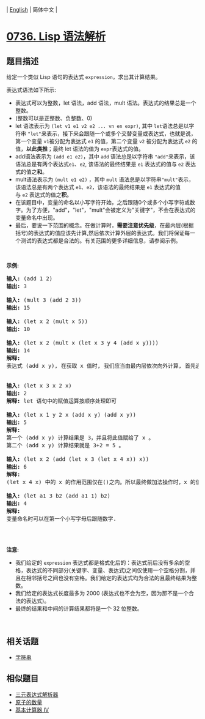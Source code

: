 
| [English](README_EN.md) | 简体中文 |
# [0736. Lisp 语法解析](https://leetcode-cn.com/problems/parse-lisp-expression/)
## 题目描述
<p>给定一个类似 Lisp 语句的表达式 <code>expression</code>，求出其计算结果。</p>

<p>表达式语法如下所示:</p>

<ul>
	<li>表达式可以为整数，let 语法，add 语法，mult 语法。表达式的结果总是一个整数。</li>
	<li>(整数可以是正整数、负整数、0)</li>
	<li>let 语法表示为&nbsp;<code>(let v1 e1 v2 e2 ... vn en expr)</code>,&nbsp;其中&nbsp;<code>let</code>语法总是以字符串&nbsp;<code>&quot;let&quot;</code>来表示，接下来会跟随一个或多个交替变量或表达式，也就是说，第一个变量&nbsp;<code>v1</code>被分配为表达式&nbsp;<code>e1</code>&nbsp;的值，第二个变量&nbsp;<code>v2</code>&nbsp;被分配为表达式&nbsp;<code>e2</code>&nbsp;的值，<strong>以此类推</strong>；最终 let 语法的值为&nbsp;<code>expr</code>表达式的值。</li>
	<li>add语法表示为&nbsp;<code>(add e1 e2)</code>，其中&nbsp;<code>add</code>&nbsp;语法总是以字符串&nbsp;<code>&quot;add&quot;</code>来表示，该语法总是有两个表达式<code>e1</code><font color="#333333" face="Helvetica Neue, Helvetica, Arial, sans-serif"><span style="background-color:#ffffff; font-size:14px">、</span></font><code>e2</code>, 该语法的最终结果是&nbsp;<code>e1</code> 表达式的值与&nbsp;<code>e2</code>&nbsp;表达式的值之<strong>和</strong>。</li>
	<li>mult语法表示为&nbsp;<code>(mult e1 e2)</code>&nbsp;，其中&nbsp;<code>mult</code>&nbsp;语法总是以字符串<code>&quot;mult&quot;</code>表示， 该语法总是有两个表达式 <code>e1</code>、<code>e2</code>，该语法的最终结果是&nbsp;<code>e1</code> 表达式的值与&nbsp;<code>e2</code>&nbsp;表达式的值之<strong>积</strong>。</li>
	<li>在该题目中，变量的命名以小写字符开始，之后跟随0个或多个小写字符或数字。为了方便，&quot;add&quot;，&quot;let&quot;，&quot;mult&quot;会被定义为&quot;关键字&quot;，不会在表达式的变量命名中出现。</li>
	<li>最后，要说一下范围的概念。在做计算时，<strong>需要注意优先级</strong>，在最内层(根据括号)的表达式的值应该先计算,然后依次计算外层的表达式。我们将保证每一个测试的表达式都是合法的。有关范围的更多详细信息，请参阅示例。</li>
</ul>

<p>&nbsp;</p>

<p><strong>示例:</strong></p>

<pre>
<strong>输入:</strong> (add 1 2)
<strong>输出:</strong> 3

<strong>输入:</strong> (mult 3 (add 2 3))
<strong>输出:</strong> 15

<strong>输入:</strong> (let x 2 (mult x 5))
<strong>输出:</strong> 10

<strong>输入:</strong> (let x 2 (mult x (let x 3 y 4 (add x y))))
<strong>输出:</strong> 14
<strong>解释:</strong> 
表达式 (add x y), 在获取 x 值时, 我们应当由最内层依次向外计算, 首先遇到了 x=3, 所以此处的 x 值是 3.


<strong>输入:</strong> (let x 3 x 2 x)
<strong>输出:</strong> 2
<strong>解释:</strong> let 语句中的赋值运算按顺序处理即可

<strong>输入:</strong> (let x 1 y 2 x (add x y) (add x y))
<strong>输出:</strong> 5
<strong>解释:</strong> 
第一个 (add x y) 计算结果是 3，并且将此值赋给了 x 。
第二个 (add x y) 计算结果就是 3+2 = 5 。

<strong>输入:</strong> (let x 2 (add (let x 3 (let x 4 x)) x))
<strong>输出:</strong> 6
<strong>解释:</strong> 
(let x 4 x) 中的 x 的作用范围仅在()之内。所以最终做加法操作时，x 的值是 2 。

<strong>输入:</strong> (let a1 3 b2 (add a1 1) b2) 
<strong>输出: </strong>4
<strong>解释:</strong> 
变量命名时可以在第一个小写字母后跟随数字.

</pre>

<p>&nbsp;</p>

<p><strong>注意:</strong></p>

<ul>
	<li>我们给定的&nbsp;<code>expression</code>&nbsp;表达式都是格式化后的：表达式前后没有多余的空格，表达式的不同部分(关键字、变量、表达式)之间仅使用一个空格分割，并且在相邻括号之间也没有空格。我们给定的表达式均为合法的且最终结果为整数。</li>
	<li>我们给定的表达式长度最多为 2000&nbsp;(表达式也不会为空，因为那不是一个合法的表达式)。</li>
	<li>最终的结果和中间的计算结果都将是一个 32 位整数。</li>
</ul>

<p>&nbsp;</p>

## 相关话题
- [字符串](https://leetcode-cn.com/tag/string)
## 相似题目
- [三元表达式解析器](../ternary-expression-parser/README.md)
- [原子的数量](../number-of-atoms/README.md)
- [基本计算器 IV](../basic-calculator-iv/README.md)
